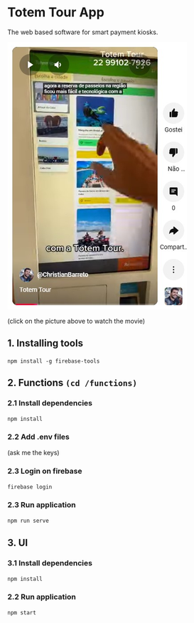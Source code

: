 # Totem Tour App
The web based software for smart payment kiosks.

[![Watch the video](./pic.jpg)](https://www.youtube.com/shorts/ytf-OczBt5k)

(click on the picture above to watch the movie)


## 1. Installing tools
`npm install -g firebase-tools`

## 2. Functions `(cd /functions)`
### 2.1 Install dependencies
`npm install`

### 2.2 Add .env files
(ask me the keys)

### 2.3 Login on firebase
`firebase login`

### 2.3 Run application
`npm run serve`


## 3. UI
### 3.1 Install dependencies
`npm install`

### 2.2 Run application
`npm start`